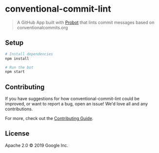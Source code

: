 # conventional-commit-lint

> A GitHub App built with [Probot](https://github.com/probot/probot) that lints commit messages based on conventionalcommits.org

## Setup

```sh
# Install dependencies
npm install

# Run the bot
npm start
```

## Contributing

If you have suggestions for how conventional-commit-lint could be improved, or want to report a bug, open an issue! We'd love all and any contributions.

For more, check out the [Contributing Guide](CONTRIBUTING.md).

## License

Apache 2.0 © 2019 Google Inc.

